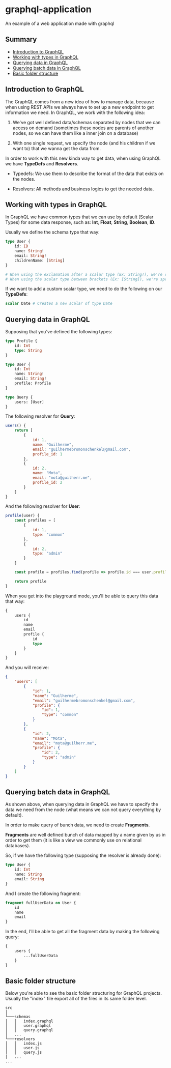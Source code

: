 # graphql-application
An example of a web application made with graphql

## Summary

- [ Introduction to GraphQL ](#introduction-to-graphql)
- [ Working with types in GraphQL](#working-with-types-in-graphql)
- [ Querying data in GraphQL](#querying-data-in-graphql)
- [ Querying batch data in GraphQL](#querying-batch-data-in-graphql)
- [ Basic folder structure ](#basic-folder-structure)

<a name="introduction-to-graphql"></a>

## Introduction to GraphQL

The GraphQL comes from a new idea of how to manage data, because when using REST APIs we always have to set up a new endpoint to get information we need. In GraphQL, we work with the following idea:

1. We've got well defined data/schemas separated by nodes that we can access on demand (sometimes these nodes are parents of another nodes, so we can have them like a inner join on a database)

2. With one single request, we specify the node (and his children if we want to) that we wanna get the data from.

In order to work with this new kinda way to get data, when using GraphQL we have **TypeDefs** and **Resolvers**.

- Typedefs: We use them to describe the format of the data that exists on the nodes.

- Resolvers: All methods and business logics to get the needed data.

<a name="working-with-types-in-graphql"></a>

## Working with types in GraphQL

In GraphQL we have common types that we can use by default (Scalar Types) for some data response, such as: **Int**, **Float**, **String**, **Boolean**, **ID**.

Usually we define the schema type that way:
```graphql
type User {
	id: ID
	name: String!
	email: String!
	childrenName: [String]
}

# When using the exclamation after a scalar type (Ex: String!), we're saying that this field must be provided.
# When using the scalar type between brackets (Ex: [String]), we're specifying that's a array of the given scalar type.
```

If we want to add a custom scalar type, we need to do the following on our **TypeDefs**:
```graphql
scalar Date # Creates a new scalar of type Date
```

<a name="querying-data-in-graphql"></a>

## Querying data in GraphQL
Supposing that you've defined the following types:
```graphql
type Profile {
	id: Int
	type: String
}

type User {
	id: Int
	name: String!
	email: String!
	profile: Profile
}

type Query {
	users: [User]
}
```

The following resolver for **Query**:
```js
users() {
	return [
		{
			id: 1,
			name: "Guilherme",
			email: "guilhermebromonschenkel@gmail.com",
			profile_id: 1
		},
		{
			id: 2,
			name: "Mota",
			email: "mota@guilherr.me",
			profile_id: 2
		}
	]
}
```

And the following resolver for **User**:
```js
profile(user) {
	const profiles = [
		{
			id: 1,
			type: "common"
		},
		{
			id: 2,
			type: "admin"
		}
	]

	const profile = profiles.find(profile => profile.id === user.profile_id)

	return profile
}
```

When you get into the playground mode, you'll be able to query this data that way:
```graphql
{
	users {
		id
		name
		email
		profile {
			id
			type
		}
	}
}
```

And you will receive:
```json
{
	"users": [
		{
			"id": 1,
			"name": "Guilherme",
			"email": "guilhermebromonschenkel@gmail.com",
			"profile": {
				"id": 1,
				"type": "common"
			}
		},
		{
			"id": 2,
			"name": "Mota",
			"email": "mota@guilherr.me",
			"profile": {
				"id": 2,
				"type": "admin"
			}
		}
	]
}
```

<a name="querying-batch-data-in-graphql"></a>

## Querying batch data in GraphQL

As shown above, when querying data in GraphQL we have to specify the data we need from the node (what means we can not query everything by default).

In order to make query of bunch data, we need to create **Fragments**.

**Fragments** are well defined bunch of data mapped by a name given by us in order to get them (it is like a view we commonly use on relational databases).

So, if we have the following type (supposing the resolver is already done):
```graphql
type User {
	id: Int
	name: String
	email: String
}
```

And I create the following fragment:
```graphql
fragment fullUserData on User {
	id
	name
	email
}
```

In the end, I'll be able to get all the fragment data by making the following query:
```graphql
{
	users {
		...fullUserData
	}
}
```

<a name="basic-folder-structure"></a>

## Basic folder structure
Below you're able to see the basic folder structuring for GraphQL projects. Usually the "index" file export all of the files in its same folder level.
```
src
│
└───schemas
│   │	index.graphql
│   │	user.graphql
│   │	query.graphql
│   ...
└───resolvers
│   │	index.js
│   │	user.js
│   │	query.js
|   ...
...
```
